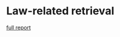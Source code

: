 # Law-related retrieval

[full report](https://burly-caution-9b0.notion.site/Law-related-retrieval-5654182a1fdd435885f6429b3300b051)
